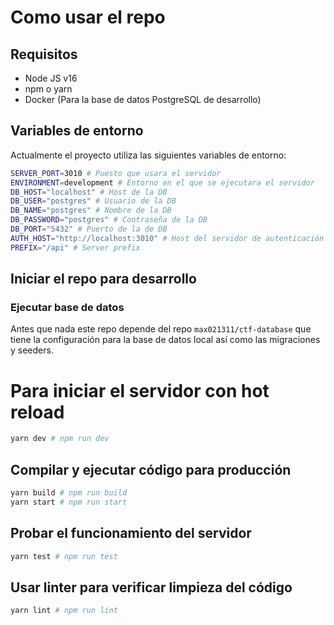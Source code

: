 # Como usar el repo

## Requisitos
- Node JS v16
- npm o yarn
- Docker (Para la base de datos PostgreSQL de desarrollo)

## Variables de entorno

Actualmente el proyecto utiliza las siguientes variables de entorno:
```bash
SERVER_PORT=3010 # Puesto que usara el servidor
ENVIRONMENT=development # Entorno en el que se ejecutara el servidor
DB_HOST="localhost" # Host de la DB
DB_USER="postgres" # Usuario de la DB
DB_NAME="postgres" # Nombre de la DB
DB_PASSWORD="postgres" # Contraseña de la DB
DB_PORT="5432" # Puerto de la de DB
AUTH_HOST="http://localhost:3010" # Host del servidor de autenticación
PREFIX="/api" # Server prefix
```

## Iniciar el repo para desarrollo

### Ejecutar base de datos

Antes que nada este repo depende del repo `max021311/ctf-database` que tiene la configuración para la base de datos local así como las migraciones y seeders.

# Para iniciar el servidor con hot reload
```bash
yarn dev # npm run dev
```

## Compilar y ejecutar código para producción
```bash
yarn build # npm run build
yarn start # npm run start
```

## Probar el funcionamiento del servidor
```bash
yarn test # npm run test
```

## Usar linter para verificar limpieza del código
```bash
yarn lint # npm run lint
```
